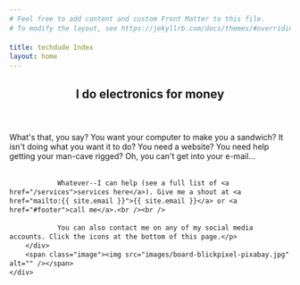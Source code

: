 ```yaml
---
# Feel free to add content and custom Front Matter to this file.
# To modify the layout, see https://jekyllrb.com/docs/themes/#overriding-theme-defaults

title: techdude Index
layout: home
---
```


<section id="intro" class="main">
    <div class="spotlight">
        <div class="content">
            <header class="major">
                <h2>I do electronics for money</h2>
            </header>
            <p>What's that, you say? You want your computer to make you a sandwich? It isn't doing what you want it to do? You need a website? You need help getting your man-cave rigged? Oh, you can't get into your e-mail...<br /><br /> 

                Whatever--I can help (see a full list of <a href="/services">services here</a>). Give me a shout at <a href="mailto:{{ site.email }}">{{ site.email }}</a> or <a href="#footer">call me</a>.<br /><br /> 
               
                You can also contact me on any of my social media accounts. Click the icons at the bottom of this page.</p>
        </div>
        <span class="image"><img src="images/board-blickpixel-pixabay.jpg" alt="" /></span>
    </div>
</section>
